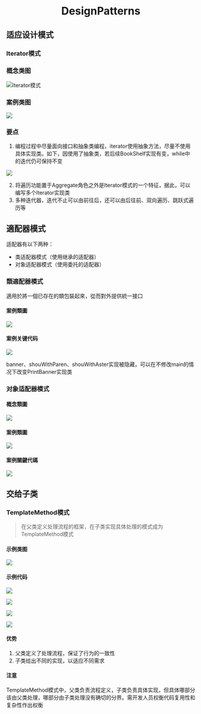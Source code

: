 <h1 align="center">DesignPatterns</h1>

## 适应设计模式

### Iterator模式

### 概念类图

![Iterator模式](.\Resources\IteratorPatternConcept.png)

### 案例类图

![](.\Resources\IteratorPatternExample.png)

### 要点

1. 编程过程中尽量面向接口和抽象类编程，iterator使用抽象方法，尽量不使用具体实现类。如下，因使用了抽象类，若后续BookShelf实现有变，while中的迭代仍可保持不变

![](.\Resources\IteratorPatternCode.png)

2. 将遍历功能置于Aggregate角色之外是Iterator模式的一个特征，据此，可以编写多个Iterator实现类
3. 多种迭代器，迭代不止可以由前往后，还可以由后往前、双向遍历、跳跃式遍历等



## 適配器模式

适配器有以下两种：

* 类适配器模式（使用继承的适配器）
* 对象适配器模式（使用委托的适配器）

### 類適配器模式

適用於將一個已存在的類包裝起來，從而對外提供統一接口

#### 案例類圖

![](Resources\ClassAdapterPatternExample.png)



#### 案例关键代码

![](Resources\ClassAdapterPatternExampleCode.png)

banner、shouWithParen、shouWithAster实现被隐藏，可以在不修改main的情况下改变PrintBanner实现类



### 对象适配器模式

#### 概念類圖

![](Resources\ObjectAdapterPatternConcept.png)

#### 案例類圖

![](Resources\ObjectAdapterPatternExample.png)

#### 案例關鍵代碼

![](Resources\ObjectAdapterPatternExampleCode.png)

## 交给子类

### TemplateMethod模式

> 在父类定义处理流程的框架，在子类实现具体处理的模式成为TemplateMethod模式

#### 示例类图

![](Resources\TemplateMethodExample.png)



#### 示例代码

![](G:\gitRepos\MarkDowns\MarkDowns\DesignPatterns\Resources\TemplateMethodExampleCode1.png)

![](G:\gitRepos\MarkDowns\MarkDowns\DesignPatterns\Resources\TemplateMethodExampleCode2.png)

![](G:\gitRepos\MarkDowns\MarkDowns\DesignPatterns\Resources\TemplateMethodExampleCode3.png)

![](G:\gitRepos\MarkDowns\MarkDowns\DesignPatterns\Resources\TemplateMethodExampleCode4.png)



#### 优势

1. 父类定义了处理流程，保证了行为的一致性
2. 子类给出不同的实现，以适应不同需求

#### 注意

TemplateMethod模式中，父类负责流程定义，子类负责具体实现，但具体哪部分该由父类处理，哪部分由子类处理没有确切的分界。需开发人员权衡代码复用性和复杂性作出权衡

